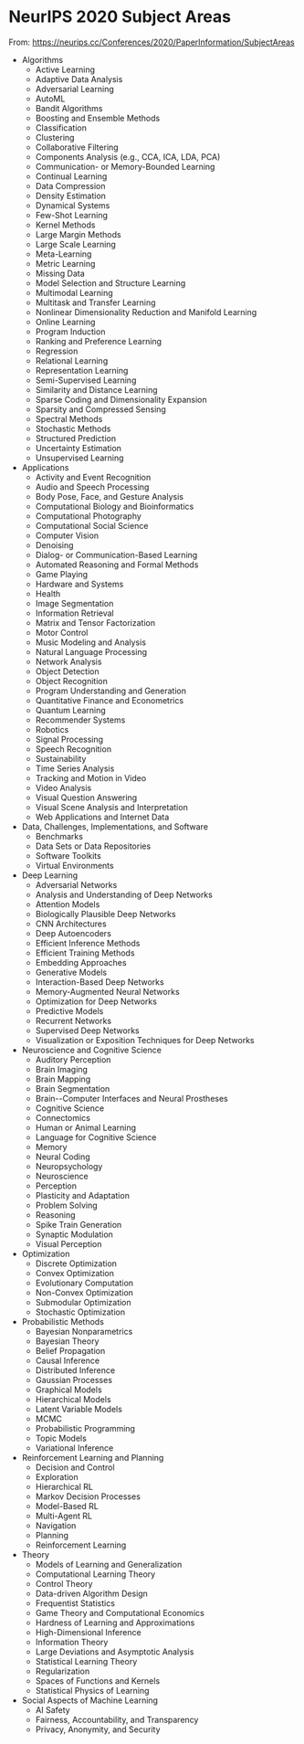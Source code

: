 #	NeurIPS 2020 Subject Areas

From: https://neurips.cc/Conferences/2020/PaperInformation/SubjectAreas

+ Algorithms
	- Active Learning
	- Adaptive Data Analysis
	- Adversarial Learning
	- AutoML
	- Bandit Algorithms
	- Boosting and Ensemble Methods
	- Classification
	- Clustering
	- Collaborative Filtering
	- Components Analysis (e.g., CCA, ICA, LDA, PCA)
	- Communication- or Memory-Bounded Learning
	- Continual Learning  
	- Data Compression
	- Density Estimation
	- Dynamical Systems
	- Few-Shot Learning
	- Kernel Methods
	- Large Margin Methods
	- Large Scale Learning
	- Meta-Learning
	- Metric Learning
	- Missing Data
	- Model Selection and Structure Learning 
	- Multimodal Learning 
	- Multitask and Transfer Learning
	- Nonlinear Dimensionality Reduction and Manifold Learning
	- Online Learning
	- Program Induction
	- Ranking and Preference Learning
	- Regression
	- Relational Learning
	- Representation Learning
	- Semi-Supervised Learning
	- Similarity and Distance Learning
	- Sparse Coding and Dimensionality Expansion
	- Sparsity and Compressed Sensing
	- Spectral Methods
	- Stochastic Methods
	- Structured Prediction
	- Uncertainty Estimation
	- Unsupervised Learning
+ Applications
	- Activity and Event Recognition
	- Audio and Speech Processing
	- Body Pose, Face, and Gesture Analysis
	- Computational Biology and Bioinformatics
	- Computational Photography
	- Computational Social Science
	- Computer Vision
	- Denoising
	- Dialog- or Communication-Based Learning
	- Automated Reasoning and Formal Methods
	- Game Playing
	- Hardware and Systems
	- Health
	- Image Segmentation
	- Information Retrieval
	- Matrix and Tensor Factorization
	- Motor Control
	- Music Modeling and Analysis
	- Natural Language Processing
	- Network Analysis
	- Object Detection
	- Object Recognition
	- Program Understanding and Generation
	- Quantitative Finance and Econometrics
	- Quantum Learning
	- Recommender Systems
	- Robotics
	- Signal Processing
	- Speech Recognition
	- Sustainability
	- Time Series Analysis
	- Tracking and Motion in Video
	- Video Analysis
	- Visual Question Answering
	- Visual Scene Analysis and Interpretation
	- Web Applications and Internet Data
+ Data, Challenges, Implementations, and Software
	- Benchmarks
	- Data Sets or Data Repositories
	- Software Toolkits
	- Virtual Environments
+ Deep Learning
	- Adversarial Networks
	- Analysis and Understanding of Deep Networks
	- Attention Models
	- Biologically Plausible Deep Networks
	- CNN Architectures
	- Deep Autoencoders
	- Efficient Inference Methods
	- Efficient Training Methods
	- Embedding Approaches
	- Generative Models
	- Interaction-Based Deep Networks
	- Memory-Augmented Neural Networks
	- Optimization for Deep Networks
	- Predictive Models
	- Recurrent Networks
	- Supervised Deep Networks
	- Visualization or Exposition Techniques for Deep Networks
+ Neuroscience and Cognitive Science
	- Auditory Perception
	- Brain Imaging
	- Brain Mapping
	- Brain Segmentation
	- Brain--Computer Interfaces and Neural Prostheses
	- Cognitive Science
	- Connectomics
	- Human or Animal Learning
	- Language for Cognitive Science
	- Memory
	- Neural Coding
	- Neuropsychology
	- Neuroscience
	- Perception
	- Plasticity and Adaptation
	- Problem Solving
	- Reasoning
	- Spike Train Generation
	- Synaptic Modulation
	- Visual Perception
+ Optimization
	- Discrete Optimization
	- Convex Optimization
	- Evolutionary Computation
	- Non-Convex Optimization
	- Submodular Optimization
	- Stochastic Optimization
+ Probabilistic Methods
	- Bayesian Nonparametrics
	- Bayesian Theory
	- Belief Propagation
	- Causal Inference
	- Distributed Inference
	- Gaussian Processes
	- Graphical Models
	- Hierarchical Models
	- Latent Variable Models
	- MCMC
	- Probabilistic Programming
	- Topic Models
	- Variational Inference
+ Reinforcement Learning and Planning
	- Decision and Control
	- Exploration
	- Hierarchical RL
	- Markov Decision Processes
	- Model-Based RL
	- Multi-Agent RL
	- Navigation
	- Planning
	- Reinforcement Learning
+ Theory
	- Models of Learning and Generalization
	- Computational Learning Theory
	- Control Theory
	- Data-driven Algorithm Design
	- Frequentist Statistics
	- Game Theory and Computational Economics
	- Hardness of Learning and Approximations
	- High-Dimensional Inference  
	- Information Theory
	- Large Deviations and Asymptotic Analysis
	- Statistical Learning Theory
	- Regularization
	- Spaces of Functions and Kernels
	- Statistical Physics of Learning
+ Social Aspects of Machine Learning
	- AI Safety
	- Fairness, Accountability, and Transparency
	- Privacy, Anonymity, and Security

